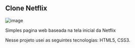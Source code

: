 <h2> Clone Netflix </h2>

![image](https://github.com/juliMarquesSouza/netflix/assets/161901330/fa4fb04e-7953-4eaf-9082-ea1ec08a3115)

Simples pagina web baseada na tela inicial da Netflix

Nesse projeto usei as seguintes tecnologias: HTML5, CSS3.
